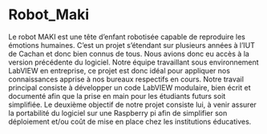 # Robot_Maki
Le robot MAKI est une tête d’enfant robotisée capable de reproduire les émotions humaines. C’est un projet s’étendant sur plusieurs années à l’IUT de Cachan et donc bien connus de tous. Nous avions donc eu accès à la version précédente du logiciel. Notre équipe travaillant sous environnement LabVIEW en entreprise, ce projet est donc idéal pour appliquer nos connaissances apprise à nos bureaux respectifs en cours. Notre travail principal consiste à développer un code LabVIEW modulaire, bien écrit et documenté afin que la prise en main pour les étudiants futurs soit simplifiée.  Le deuxième objectif de notre projet consiste lui,  à venir assurer la portabilité du logiciel sur une Raspberry pi afin de simplifier son déploiement et/ou coût de mise en place chez les institutions éducatives.
